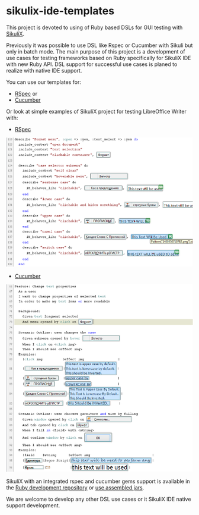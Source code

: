 sikulix-ide-templates
=====================

This project is devoted to using of Ruby based DSLs for GUI testing with [SikuliX](https://github.com/RaiMan/SikuliX-2014).

Previously it was possible to use DSL like Rspec or Cucumber with Sikuli but only in batch mode. The main purpose of this project is a development of use cases for testing frameworks based on Ruby specifically for SikuliX IDE with new Ruby API. DSL support for successful use cases is planed to realize with native IDE support.

You can use our templates for:
* [RSpec](templates/sikulix_rspec.rb) or
* [Cucumber](templates/sikulix_cucumber.rb)

Or look at simple examples of SikuliX project for testing LibreOffice Writer with:

* [RSpec](examples/libreoffice-writer-test/test-rspec.sikuli)

![RSpec](other/pics/rspec_example.png)

* [Cucumber](examples/libreoffice-writer-test/test-cucumber.sikuli)

![Cucumber](other/pics/cucumber_example.png)

SikuliX with an integrated rspec and cucumber gems support is available in the [Ruby development repository](https://github.com/rssdev10/SikuliX-2014/tree/ruby) or [use assembled jars](https://drive.google.com/folderview?id=0Bwx0cbtdU5K6STg2T0l5UWlIRXc&usp=drive_web).

We are welcome to develop any other DSL use cases or it SikuliX IDE native support development.
